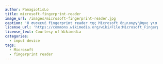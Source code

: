 ```yaml
---
author: PanagiotisLo
title: microsoft-fingerprint-reader
image_url: /images/microsoft-fingerprint-reader.jpg
caption: 'Η συσκευή fingerprint reader της Microsoft δημιουργήθηκε για οικειακή χρήση αλλα και για χρήση απο μικρές επιχυρίσεις. Η συσκευή προσφέρει μεγαλύτερη ασφάλεια απο ένα κοινό κωδικό εισόδου καθώς επιτρέπει την είσοδο μόνο σε εξουσιοδοτημένους χρήστες μέσω της ανάγνωσης του δακτυλικού αποτυπόματος.'
license_url: 'https://commons.wikimedia.org/wiki/File:Microsoft_Fingerprint_Reader.jpg'
license_text: Courtesy of Wikimedia
categories:
  - input device
tags:
  - Microsoft
  - fingerprint reader
---
```



